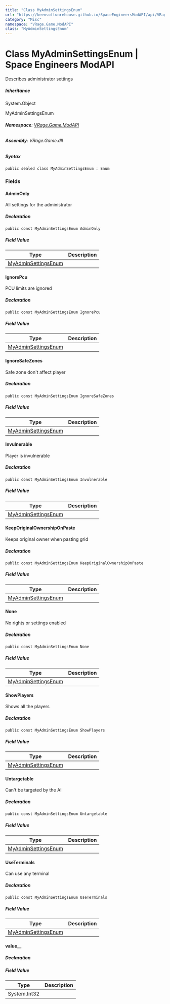 ```yaml
---
title: "Class MyAdminSettingsEnum"
url: "https://keensoftwarehouse.github.io/SpaceEngineersModAPI/api/VRage.Game.ModAPI.MyAdminSettingsEnum.html"
category: "Misc"
namespace: "VRage.Game.ModAPI"
class: "MyAdminSettingsEnum"
---
```


# Class MyAdminSettingsEnum | Space Engineers ModAPI

Describes administrator settings

##### Inheritance

System.Object

MyAdminSettingsEnum

###### **Namespace**: [VRage.Game.ModAPI](https://keensoftwarehouse.github.io/SpaceEngineersModAPI/api/VRage.Game.ModAPI.html)

###### **Assembly**: VRage.Game.dll

##### Syntax

```
public sealed class MyAdminSettingsEnum : Enum
```

### Fields

#### AdminOnly

All settings for the administrator

##### Declaration

```
public const MyAdminSettingsEnum AdminOnly
```

##### Field Value

| Type | Description |
| --- | --- |
| [MyAdminSettingsEnum](https://keensoftwarehouse.github.io/SpaceEngineersModAPI/api/VRage.Game.ModAPI.MyAdminSettingsEnum.html) |     |

#### IgnorePcu

PCU limits are ignored

##### Declaration

```
public const MyAdminSettingsEnum IgnorePcu
```

##### Field Value

| Type | Description |
| --- | --- |
| [MyAdminSettingsEnum](https://keensoftwarehouse.github.io/SpaceEngineersModAPI/api/VRage.Game.ModAPI.MyAdminSettingsEnum.html) |     |

#### IgnoreSafeZones

Safe zone don't affect player

##### Declaration

```
public const MyAdminSettingsEnum IgnoreSafeZones
```

##### Field Value

| Type | Description |
| --- | --- |
| [MyAdminSettingsEnum](https://keensoftwarehouse.github.io/SpaceEngineersModAPI/api/VRage.Game.ModAPI.MyAdminSettingsEnum.html) |     |

#### Invulnerable

Player is invulnerable

##### Declaration

```
public const MyAdminSettingsEnum Invulnerable
```

##### Field Value

| Type | Description |
| --- | --- |
| [MyAdminSettingsEnum](https://keensoftwarehouse.github.io/SpaceEngineersModAPI/api/VRage.Game.ModAPI.MyAdminSettingsEnum.html) |     |

#### KeepOriginalOwnershipOnPaste

Keeps original owner when pasting grid

##### Declaration

```
public const MyAdminSettingsEnum KeepOriginalOwnershipOnPaste
```

##### Field Value

| Type | Description |
| --- | --- |
| [MyAdminSettingsEnum](https://keensoftwarehouse.github.io/SpaceEngineersModAPI/api/VRage.Game.ModAPI.MyAdminSettingsEnum.html) |     |

#### None

No rights or settings enabled

##### Declaration

```
public const MyAdminSettingsEnum None
```

##### Field Value

| Type | Description |
| --- | --- |
| [MyAdminSettingsEnum](https://keensoftwarehouse.github.io/SpaceEngineersModAPI/api/VRage.Game.ModAPI.MyAdminSettingsEnum.html) |     |

#### ShowPlayers

Shows all the players

##### Declaration

```
public const MyAdminSettingsEnum ShowPlayers
```

##### Field Value

| Type | Description |
| --- | --- |
| [MyAdminSettingsEnum](https://keensoftwarehouse.github.io/SpaceEngineersModAPI/api/VRage.Game.ModAPI.MyAdminSettingsEnum.html) |     |

#### Untargetable

Can't be targeted by the AI

##### Declaration

```
public const MyAdminSettingsEnum Untargetable
```

##### Field Value

| Type | Description |
| --- | --- |
| [MyAdminSettingsEnum](https://keensoftwarehouse.github.io/SpaceEngineersModAPI/api/VRage.Game.ModAPI.MyAdminSettingsEnum.html) |     |

#### UseTerminals

Can use any terminal

##### Declaration

```
public const MyAdminSettingsEnum UseTerminals
```

##### Field Value

| Type | Description |
| --- | --- |
| [MyAdminSettingsEnum](https://keensoftwarehouse.github.io/SpaceEngineersModAPI/api/VRage.Game.ModAPI.MyAdminSettingsEnum.html) |     |

#### value\_\_

##### Declaration

##### Field Value

| Type | Description |
| --- | --- |
| System.Int32 |     |